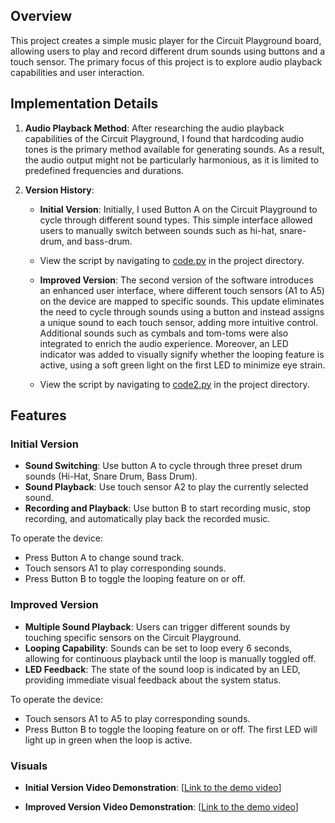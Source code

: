 ## Overview
This project creates a simple music player for the Circuit Playground board, allowing users to play and record different drum sounds using buttons and a touch sensor. The primary focus of this project is to explore audio playback capabilities and user interaction.


## Implementation Details

1. **Audio Playback Method**:
   After researching the audio playback capabilities of the Circuit Playground, I found that hardcoding audio tones is the primary method available for generating sounds. As a result, the audio output might not be particularly harmonious, as it is limited to predefined frequencies and durations.

2. **Version History**:
   - **Initial Version**: Initially, I used Button A on the Circuit Playground to cycle through different sound types. This simple interface allowed users to manually switch between sounds such as hi-hat, snare-drum, and bass-drum.
   - View the script by navigating to [code.py](./code.py) in the project directory.

   - **Improved Version**: The second version of the software introduces an enhanced user interface, where different touch sensors (A1 to A5) on the device are mapped to specific sounds. This update eliminates the need to cycle through sounds using a button and instead assigns a unique sound to each touch sensor, adding more intuitive control. Additional sounds such as cymbals and tom-toms were also integrated to enrich the audio experience. Moreover, an LED indicator was added to visually signify whether the looping feature is active, using a soft green light on the first LED to minimize eye strain.
   - View the script by navigating to [code2.py](./code2.py) in the project directory.

## Features
### Initial Version
- **Sound Switching**: Use button A to cycle through three preset drum sounds (Hi-Hat, Snare Drum, Bass Drum).
- **Sound Playback**: Use touch sensor A2 to play the currently selected sound.
- **Recording and Playback**: Use button B to start recording music, stop recording, and automatically play back the recorded music.

To operate the device:
- Press Button A to change sound track. 
- Touch sensors A1 to play corresponding sounds.
- Press Button B to toggle the looping feature on or off. 


### Improved Version
- **Multiple Sound Playback**: Users can trigger different sounds by touching specific sensors on the Circuit Playground.
- **Looping Capability**: Sounds can be set to loop every 6 seconds, allowing for continuous playback until the loop is manually toggled off.
- **LED Feedback**: The state of the sound loop is indicated by an LED, providing immediate visual feedback about the system status.

To operate the device:
- Touch sensors A1 to A5 to play corresponding sounds.
- Press Button B to toggle the looping feature on or off. The first LED will light up in green when the loop is active.


### Visuals

- **Initial Version Video Demonstration**: [[Link to the demo video](https://drive.google.com/file/d/1q6h2zEb2kOLZN7v3UetuF-mIlppYqGHX/view?usp=sharing)]

- **Improved Version Video Demonstration**: [[Link to the demo video](https://drive.google.com/file/d/1wKIGA_MDA-yhdo6PdSRMtTdN9FWDUKPu/view?usp=drive_link)]